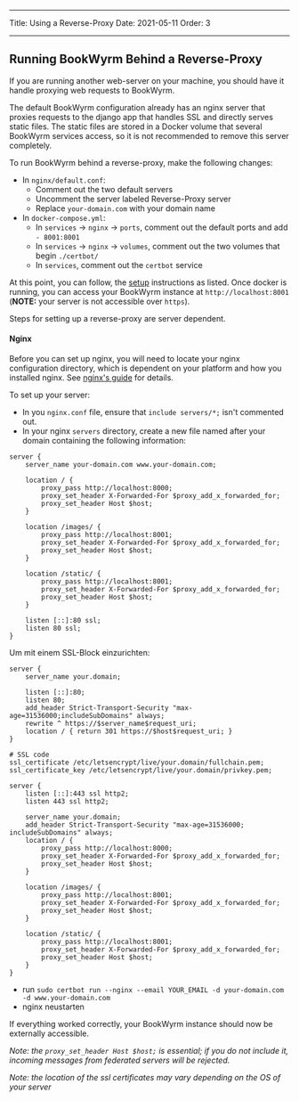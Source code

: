 - - -
Title: Using a Reverse-Proxy Date: 2021-05-11 Order: 3
- - -

## Running BookWyrm Behind a Reverse-Proxy
If you are running another web-server on your machine, you should have it handle proxying web requests to BookWyrm.

The default BookWyrm configuration already has an nginx server that proxies requests to the django app that handles SSL and directly serves static files. The static files are stored in a Docker volume that several BookWyrm services access, so it is not recommended to remove this server completely.

To run BookWyrm behind a reverse-proxy, make the following changes:

- In `nginx/default.conf`:
    - Comment out the two default servers
    - Uncomment the server labeled Reverse-Proxy server
    - Replace `your-domain.com` with your domain name
- In `docker-compose.yml`:
    - In `services` -> `nginx` -> `ports`, comment out the default ports and add `- 8001:8001`
    - In `services` -> `nginx` -> `volumes`, comment out the two volumes that begin `./certbot/`
    - In `services`, comment out the `certbot` service

At this point, you can follow, the [setup](#server-setup) instructions as listed. Once docker is running, you can access your BookWyrm instance at `http://localhost:8001` (**NOTE:** your server is not accessible over `https`).

Steps for setting up a reverse-proxy are server dependent.

#### Nginx

Before you can set up nginx, you will need to locate your nginx configuration directory, which is dependent on your platform and how you installed nginx. See [nginx's guide](http://nginx.org/en/docs/beginners_guide.html) for details.

To set up your server:

- In you `nginx.conf` file, ensure that `include servers/*;` isn't commented out.
- In your nginx `servers` directory, create a new file named after your domain containing the following information:

``` { .nginx }
server {
    server_name your-domain.com www.your-domain.com;

    location / {
        proxy_pass http://localhost:8000;
        proxy_set_header X-Forwarded-For $proxy_add_x_forwarded_for;
        proxy_set_header Host $host;
    }

    location /images/ {
        proxy_pass http://localhost:8001;
        proxy_set_header X-Forwarded-For $proxy_add_x_forwarded_for;
        proxy_set_header Host $host;
    }

    location /static/ {
        proxy_pass http://localhost:8001;
        proxy_set_header X-Forwarded-For $proxy_add_x_forwarded_for;
        proxy_set_header Host $host;
    }

    listen [::]:80 ssl;
    listen 80 ssl;
}
```

Um mit einem SSL-Block einzurichten:
``` { .nginx }
server {
    server_name your.domain;

    listen [::]:80;
    listen 80;
    add_header Strict-Transport-Security "max-age=31536000;includeSubDomains" always;
    rewrite ^ https://$server_name$request_uri;
    location / { return 301 https://$host$request_uri; }
}

# SSL code
ssl_certificate /etc/letsencrypt/live/your.domain/fullchain.pem;
ssl_certificate_key /etc/letsencrypt/live/your.domain/privkey.pem;

server {
    listen [::]:443 ssl http2;
    listen 443 ssl http2;

    server_name your.domain;
    add_header Strict-Transport-Security "max-age=31536000; includeSubDomains" always;
    location / {
        proxy_pass http://localhost:8000;
        proxy_set_header X-Forwarded-For $proxy_add_x_forwarded_for;
        proxy_set_header Host $host;
    }

    location /images/ {
        proxy_pass http://localhost:8001;
        proxy_set_header X-Forwarded-For $proxy_add_x_forwarded_for;
        proxy_set_header Host $host;
    }

    location /static/ {
        proxy_pass http://localhost:8001;
        proxy_set_header X-Forwarded-For $proxy_add_x_forwarded_for;
        proxy_set_header Host $host;
    }
}
```
- run `sudo certbot run --nginx --email YOUR_EMAIL -d your-domain.com -d www.your-domain.com`
- nginx neustarten

If everything worked correctly, your BookWyrm instance should now be externally accessible.

*Note: the `proxy_set_header Host $host;` is essential; if you do not include it, incoming messages from federated servers will be rejected.*

*Note: the location of the ssl certificates may vary depending on the OS of your server*

